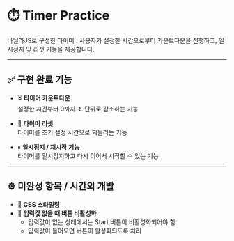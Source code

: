 # ⏱️ Timer Practice

바닐라JS로 구성한 타이머 . 사용자가 설정한 시간으로부터 카운트다운을 진행하고, 일시정지 및 리셋 기능을 제공합니다.

---

## ✅ 구현 완료 기능

- ⏳ **타이머 카운트다운**  
  설정한 시간부터 0까지 초 단위로 감소하는 기능

- 🔁 **타이머 리셋**  
  타이머를 초기 설정 시간으로 되돌리는 기능

- ⏸ **일시정지 / 재시작 기능**  
  타이머를 일시정지하고 다시 이어서 시작할 수 있는 기능

---

## ⚙️  미완성 항목 / 시간외 개발

- 🎨 **CSS 스타일링**  
- 🚫 **입력값 없을 때 버튼 비활성화** 
  - 입력값이 없는 상태에서는 Start 버튼이 비활성화되어야 함  
  - 입력값이 들어오면 버튼이 활성화되도록 처리
